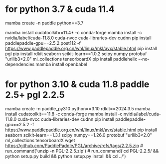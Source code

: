 # for python 3.7 & cuda 11.4
mamba create -n paddle python==3.7
<!-- mamba install cudatoolkit==11.8 -c conda-forge -->
mamba install cudatoolkit==11.4* -c conda-forge
mamba install -c nvidia/label/cuda-11.8.0 cuda-nvcc cuda-libraries-dev cudnn
pip install paddlepaddle-gpu==2.5.2.post112 -f https://www.paddlepaddle.org.cn/whl/linux/mkl/avx/stable.html
pip install pgl
pip install rdkit seaborn scikit-learn==1.0.2 scipy numpy protobuf "urllib3<2.0" ml_collections tensorboardX
pip install paddlehelix --no-dependencies
mamba install openbabel

# for python 3.10 & cuda 11.8 paddle 2.5+ pgl 2.2.5
mamba create -n paddle_py310 python==3.10 rdkit==2024.3.5
mamba install cudatoolkit==11.8 -c conda-forge
mamba install -c nvidia/label/cuda-11.8.0 cuda-nvcc cuda-libraries-dev cudnn
pip install paddlepaddle-gpu==2.5.2 -f https://www.paddlepaddle.org.cn/whl/linux/mkl/avx/stable.html
pip install seaborn scikit-learn==1.3.1 scipy numpy==1.26.0 protobuf "urllib3<2.0" ml_collections tensorboardX
wget https://github.com/PaddlePaddle/PGL/archive/refs/tags/2.2.5.zip
    # run_command('unzip -n PGL-2.2.5.zip')
    # run_command('cd PGL-2.2.5/ && python setup.py build && python setup.py install && cd ../')